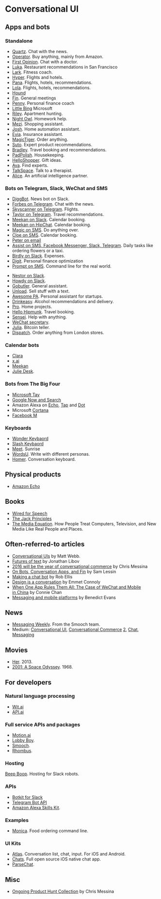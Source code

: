 # Conversational UI

## Apps and bots
### Standalone
* [Quartz](http://qz.com/613700/its-here-quartzs-first-news-app-for-iphone/). Chat with the news. 
* [Operator](https://www.operator.com/). Buy anything, mainly from Amazon. 
* [First Opinion](https://firstopinionapp.com/). Chat with a doctor. 
* [Luka](https://luka.ai/). Restaurant recommendations in San Francisco 
* [Lark](http://www.web.lark.com/#top). Fitness coach. 
* [Hyper](https://www.usehyper.com). Flights and hotels. 
* [Pana](http://pana.com). Flights, hotels, recommendations. 
* [Lola](https://www.lolatravel.com/). Flights, hotels, recommendations. 
* [Hound](http://www.soundhound.com/hound)
* [Fin](https://www.fin.ventures/). General meetings
* [Penny](https://www.pennyapp.io/). Personal finance coach
* [Little Bing](https://en.wikipedia.org/wiki/Xiaoice) Microsoft
* [Riley](https://getrileynow.com). Apartment hunting.
* [Night Owl](http://www.heynightowl.com/). Homework help. 
* [Mezi](https://mezi.com/). Shopping assistant.
* [Josh](https://www.josh.ai/). Home automation assistant.
* [Evia](https://insurify.com/evia). Insurance assistant. 
* [MagicTiger](http://magictiger.com/). Order anything.
* [Suto](http://asksuto.com/). Expert product recommendations. 
* [Bradley](http://www.heybradley.com/). Travel booking and recommendations.
* [PadPolish](http://www.padpolish.com/). Housekeeping.
* [HelloShopper](https://www.helloshopper.com). Gift ideas.
* [Ava](http://www.heyava.com/). Find experts.
* [TalkSpace](http://www.talkspace.com/). Talk to a therapist.
* [Alice](https://couple.me/alice). An artificial intelligence partner. 

### Bots on Telegram, Slack, WeChat and SMS
* [DiggBot](http://digg.com/diggbot). News bot on Slack.
* [Forbes on Telegram](http://www.forbes.com/sites/bruceupbin/2016/02/23/introducing-the-forbes-newsbot-on-telegram/#1f4e3bf13117). Chat with the news. 
* [Skyscanner on Telegram](http://codevoyagers.com/2015/11/14/the-bots-are-coming%E2%80%8B-conversational-ui-and-introducing-the-skyscanner-telegram-bot/?linkId=19155965). Flights. 
* [Taylor on Telegram](https://taylorbot.com). Travel recommendations. 
* [Meekan on Slack](https://meekan.com/slack/). Calendar booking.
* [Meekan on HipChat](https://meekan.com/hipchat/). Calendar booking. 
* [Magic on SMS](https://getmagicnow.com/). Do anything over.
* [Cloe on SMS](http://www.meetcloe.co/). Calendar booking. 
* [Peter on email](https://hirepeter.com)
* [Assist on SMS, Facebook Messenger, Slack, Telegram](http://www.assi.st/). Daily tasks like ordering flowers or a taxi. 
* [Birdly on Slack](https://slack.getbirdly.com/). Expenses. 
* [Digit](https://digit.co). Personal finance optimization
* [Prompt on SMS](http://www.promptapp.io/help). Command line for the real world. 
- [Nestor on Slack](https://www.asknestor.me).
- [Howdy on Slack](http://howdy.ai/). 
- [Gobutler](http://www.gobutlernow.com/). General assistant.
- [Unload](http://unld.it/). Sell stuff with a text.
- [Awesome PA](http://textawesome.co.uk/). Personal assistant for startups.
- [Drinkeasy](http://drinkeasy.co/). Alcohol recommendations and delivery. 
- [Pro](https://pro.com). Home projects. 
- [Hello Hipmunk](https://www.hipmunk.com/hello). Travel booking.
- [Sensei](https://sensay.it/). Help with anything. 
- [WeChat secretary](http://wesecretary.com/).
- [Julia](http://getgems.org/julia/). Bitcoin teller.
- [Dispatch](http://dispatch.pm/). Order anything from London stores.


### Calendar bots
* [Clara](https://claralabs.com/)
* [x.ai](https://x.ai/)
* [Meekan](https://meekan.com/slack/)
* [Julie Desk](https://www.juliedesk.com/). 

### Bots from The Big Four
* [Microsoft Tay](https://www.tay.ai/)
* [Google Now and Search](https://www.google.com/landing/now/)
* Amazon Alexa on [Echo](http://www.amazon.com/Amazon-SK705DI-Echo/dp/B00X4WHP5E), [Tap](http://www.amazon.com/dp/B00VXS8E8S/ref=fs_ods_fs_aucc_fx) and [Dot](http://www.amazon.com/b/?node=14047587011)
* Microsoft [Cortana](https://www.microsoft.com/en-us/mobile/experiences/cortana/)
* [Facebook M](http://www.wired.com/2015/08/facebook-launches-m-new-kind-virtual-assistant/)

### Keyboards
* [Wonder Keybaord](http://www.typewithwonder.com/)
* [Slash Keybaord](http://tapslash.com/)
* [Meet](https://sunrise.am/meet/). Sunrise
* [WordsU](http://www.wordsu.com/). Write with different personas.
* [Homer](http://homer.ms/). Conversation keyboard.

## Physical products
* [Amazon Echo](http://www.amazon.com/dp/B00X4WHP5E)

## Books
* [Wired for Speech](http://www.amazon.com/gp/product/B001949SMM/ref=dp-kindle-redirect?ie=UTF8&btkr=1)
* [The Jack Principles](http://demos.jellyvisionlab.com/downloads/The_Jack_Principles.pdf)
* [The Media Equation](http://www.amazon.com/The-Media-Equation-Computers-Television/dp/1575860538/ref=pd_sim_14_10?ie=UTF8&dpID=51KGobpmiqL&dpSrc=sims&preST=_AC_UL160_SR106%2C160_&refRID=0E5AZXPPMAV64HF1GVT2). How People Treat Computers, Television, and New Media Like Real People and Places.

## Often-referred-to articles
- [Conversational UIs](http://interconnected.org/home/2015/06/16/conversational_uis) by Matt Webb.
- [Futures of text](http://whoo.ps/2015/02/23/futures-of-text) by Jonathan Libov
- [2016 will be the year of conversational commerce](https://medium.com/chris-messina/2016-will-be-the-year-of-conversational-commerce-1586e85e3991#.1lebb324y) by Chris Messina 
- [On Bots, Conversation Apps, and Fin](https://www.fin.ventures/letters/on-bots-conversational-apps-and-fin) by Sam Lessin
- [Making a chat bot](https://medium.com/@rob_ellis/creating-a-chat-bot-42861e6a2acd#.i5ytqhgmj) by Rob Ellis
- [Design is a conversation](https://blog.intercom.io/design-is-a-conversation/) by Emmet Connoly
- [When One App Rules Them All: The Case of WeChat and Mobile in China](http://a16z.com/2015/08/06/wechat-china-mobile-first/) by Connie Chan
- [Messaging and mobile platforms](http://ben-evans.com/benedictevans/2015/3/24/the-state-of-messaging) by Benedict Evans

## News
- [Messaging Weekly](http://www.messagingweekly.com/). From the Smooch team. 
- Medium: [Conversational UI](https://medium.com/tag/conversational-ui), [Conversational Commerce](https://medium.com/tag/conversational-commerce) [2](https://medium.com/tag/convcomm), [Chat](https://medium.com/tag/chat), [Messaging](https://medium.com/tag/messaging)

## Movies
* [Her](http://www.imdb.com/title/tt1798709/). 2013. 
* [2001: A Space Odyssey](http://www.imdb.com/title/tt0062622/?ref_=ttqt_qt_tt). 1968. 

## For developers
### Natural language processing
* [Wit.ai](https://wit.ai/)
* [API.ai](https://api.ai/)

### Full service APIs and packages
- [Motion.ai](http://motion.ai/)
- [Lobby Boy](http://supportkit.github.io/lobby-boy/).
- [Smooch](https://smooch.io/).   
- [Rhombus](https://www.getrhombus.com). 

### Hosting
[Beep Boop](https://beepboophq.com/). Hosting for Slack robots.

### APIs
* [Botkit for Slack](https://github.com/howdyai/botkit)
* [Telegram Bot API](https://core.telegram.org/bots/api)
* [Amazon Alexa Skills Kit](https://developer.amazon.com/appsandservices/solutions/alexa/alexa-skills-kit). 

### Examples
- [Monica](https://github.com/zephrys/monica). Food ordering command line. 

### UI Kits
* [Atlas](https://atlas.layer.com/ios). Conversation list, chat, input. For iOS and Android. 
* [Chats](https://github.com/acani/Chats). Full open source iOS native chat app. 
* [ParseChat](https://github.com/relatedcode/ParseChat). 

## Misc
- [Ongoing Product Hunt Collection](https://www.producthunt.com/@chrismessina/collections/convcomm) by Chris Messina

